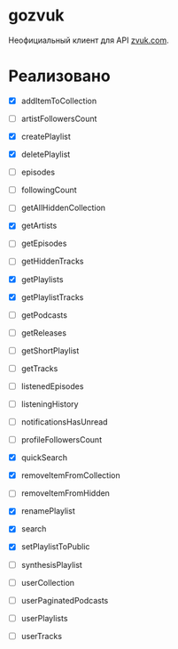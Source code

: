 # gozvuk

Неофициальный клиент для API [zvuk.com](https://zvuk.com).

# Реализовано

- [x] addItemToCollection

- [ ] artistFollowersCount

- [x] createPlaylist

- [x] deletePlaylist

- [ ] episodes

- [ ] followingCount

- [ ] getAllHiddenCollection

- [x] getArtists

- [ ] getEpisodes

- [ ] getHiddenTracks

- [x] getPlaylists

- [x] getPlaylistTracks

- [ ] getPodcasts

- [ ] getReleases

- [ ] getShortPlaylist

- [ ] getTracks

- [ ] listenedEpisodes

- [ ] listeningHistory

- [ ] notificationsHasUnread

- [ ] profileFollowersCount

- [x] quickSearch

- [x] removeItemFromCollection

- [ ] removeItemFromHidden

- [x] renamePlaylist

- [x] search

- [x] setPlaylistToPublic

- [ ] synthesisPlaylist

- [ ] userCollection

- [ ] userPaginatedPodcasts

- [ ] userPlaylists

- [ ] userTracks

